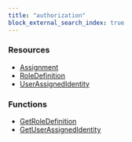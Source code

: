```yaml
---
title: "authorization"
block_external_search_index: true
---
```


<!-- WARNING: this file was generated by Pulumi Docs Generator. -->
<!-- Do not edit by hand unless you're certain you know what you are doing! -->

<style>
  table td p { margin-top: 0; margin-bottom: 0; }
</style>

<h3>Resources</h3>
<ul class="api">
    <li><a href="assignment"><span class="symbol resource"></span>Assignment</a></li>
    <li><a href="roledefinition"><span class="symbol resource"></span>RoleDefinition</a></li>
    <li><a href="userassignedidentity"><span class="symbol resource"></span>UserAssignedIdentity</a></li>
</ul>

<h3>Functions</h3>
<ul class="api">
    <li><a href="getroledefinition"><span class="symbol datasource"></span>GetRoleDefinition</a></li>
    <li><a href="getuserassignedidentity"><span class="symbol datasource"></span>GetUserAssignedIdentity</a></li>
</ul>

